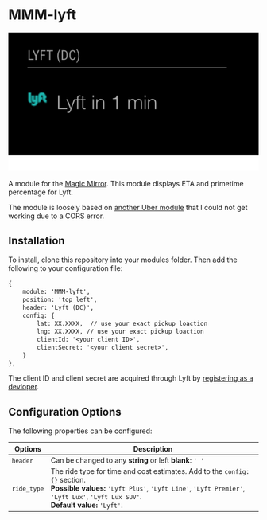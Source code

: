 # MMM-lyft

![Alt](/img/lyft-screenshot.png?raw=True "A preview of the Lyft module.")

A module for the [Magic Mirror](https://magicmirror.builders/). This module displays ETA and primetime percentage for Lyft.

The module is loosely based on [another Uber module](https://github.com/derickson/MMderickson/tree/master/uber) that I could not get working due to a CORS error. 

## Installation

To install, clone this repository into your modules folder. Then add the following to your configuration file:
```
{
    module: 'MMM-lyft',
    position: 'top_left',
    header: 'Lyft (DC)',
    config: {
        lat: XX.XXXX,  // use your exact pickup loaction
        lng: XX.XXXX, // use your exact pickup loaction
        clientId: '<your client ID>', 
        clientSecret: '<your client secret>',
    }
},
```
The client ID and client secret are acquired through Lyft by [registering as a devloper](https://www.lyft.com/developers). 

## Configuration Options

The following properties can be configured:

| Options | Description|
| --- | --- |
|```header```| Can be changed to any **string** or left **blank**: ```' '``` |
| ```ride_type```| The ride type for time and cost estimates. Add to the ```config: {}``` section. <br> **Possible values:** ```'Lyft Plus'```, ```'Lyft Line'```, ```'Lyft Premier'```, ```'Lyft Lux'```, ```'Lyft Lux SUV'```. <br> **Default value:** ```'Lyft'```.|